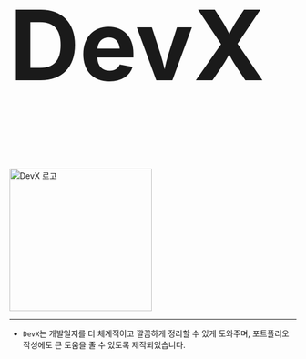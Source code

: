 <h1 style="font-size: 170px;" >DevX</h1>
<img src="https://github.com/user-attachments/assets/b6fa65bd-efe2-4fe7-9cda-8bd84989cfda" alt="DevX 로고" style="width:250px; height:250px; " />

<hr style="border:none" />

- `DevX`는 개발일지를 더 체계적이고 깔끔하게 정리할 수 있게 도와주며, 포트폴리오 작성에도 큰 도움을 줄 수 있도록 제작되었습니다.
